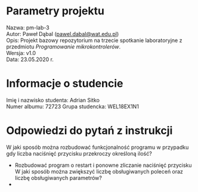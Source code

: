 # Parametry projektu

Nazwa: pm-lab-3  
Autor: Paweł Dąbal (pawel.dabal@wat.edu.pl)  
Opis: Projekt bazowy repozytorium na trzecie spotkanie laboratoryjne z przedmiotu _Programowanie mikrokontrolerów_.  
Wersja: v1.0  
Data: 23.05.2020 r.

# Informacje o studencie

Imię i nazwisko studenta: Adrian Sitko  
Numer albumu: 72723 
Grupa studencka: WEL18EX1N1

# Odpowiedzi do pytań z instrukcji
W jaki sposób można rozbudować funkcjonalność programu w przypadku gdy liczba naciśnięć przycisku przekroczy określoną ilość?
- Rozbudować program o restart i ponowne zliczanie naciśnięć przycisku
 W jaki sposób można zwiększyć liczbę obsługiwanych poleceń oraz liczbę obsługiwanych parametrów? 
 -
 